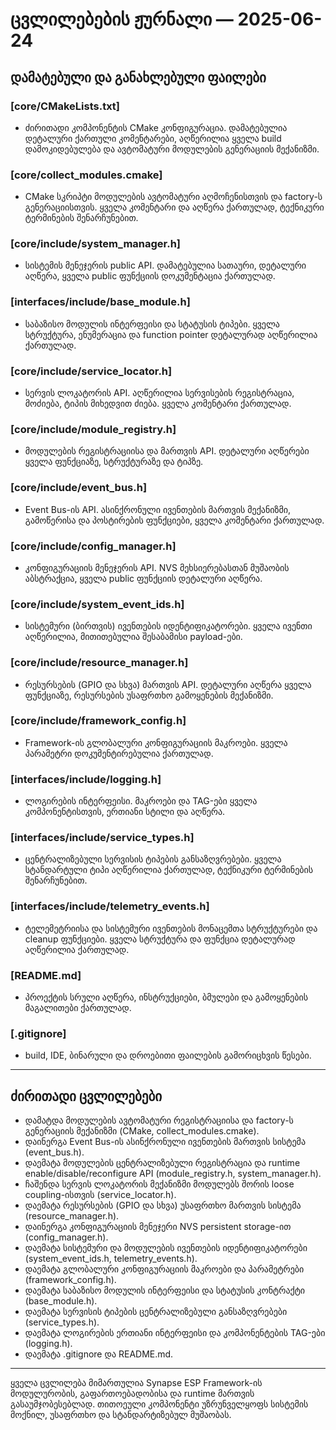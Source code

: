 # ცვლილებების ჟურნალი — 2025-06-24

## დამატებული და განახლებული ფაილები

### [core/CMakeLists.txt]

- ძირითადი კომპონენტის CMake კონფიგურაცია. დამატებულია დეტალური ქართული კომენტარები, აღწერილია ყველა build დამოკიდებულება და ავტომატური მოდულების გენერაციის მექანიზმი.

### [core/collect_modules.cmake]

- CMake სკრიპტი მოდულების ავტომატური აღმოჩენისთვის და factory-ს გენერაციისთვის. ყველა კომენტარი და აღწერა ქართულად, ტექნიკური ტერმინების შენარჩუნებით.

### [core/include/system_manager.h]

- სისტემის მენეჯერის public API. დამატებულია სათაური, დეტალური აღწერა, ყველა public ფუნქციის დოკუმენტაცია ქართულად.

### [interfaces/include/base_module.h]

- საბაზისო მოდულის ინტერფეისი და სტატუსის ტიპები. ყველა სტრუქტურა, ენუმერაცია და function pointer დეტალურად აღწერილია ქართულად.

### [core/include/service_locator.h]

- სერვის ლოკატორის API. აღწერილია სერვისების რეგისტრაცია, მოძიება, ტიპის მიხედვით ძიება. ყველა კომენტარი ქართულად.

### [core/include/module_registry.h]

- მოდულების რეგისტრაციისა და მართვის API. დეტალური აღწერები ყველა ფუნქციაზე, სტრუქტურაზე და ტიპზე.

### [core/include/event_bus.h]

- Event Bus-ის API. ასინქრონული ივენთების მართვის მექანიზმი, გამოწერისა და პოსტირების ფუნქციები, ყველა კომენტარი ქართულად.

### [core/include/config_manager.h]

- კონფიგურაციის მენეჯერის API. NVS მეხსიერებასთან მუშაობის აბსტრაქცია, ყველა public ფუნქციის დეტალური აღწერა.

### [core/include/system_event_ids.h]

- სისტემური (ბირთვის) ივენთების იდენტიფიკატორები. ყველა ივენთი აღწერილია, მითითებულია შესაბამისი payload-ები.

### [core/include/resource_manager.h]

- რესურსების (GPIO და სხვა) მართვის API. დეტალური აღწერა ყველა ფუნქციაზე, რესურსების უსაფრთხო გამოყენების მექანიზმი.

### [core/include/framework_config.h]

- Framework-ის გლობალური კონფიგურაციის მაკროები. ყველა პარამეტრი დოკუმენტირებულია ქართულად.

### [interfaces/include/logging.h]

- ლოგირების ინტერფეისი. მაკროები და TAG-ები ყველა კომპონენტისთვის, ერთიანი სტილი და აღწერა.

### [interfaces/include/service_types.h]

- ცენტრალიზებული სერვისის ტიპების განსაზღვრებები. ყველა სტანდარტული ტიპი აღწერილია ქართულად, ტექნიკური ტერმინების შენარჩუნებით.

### [interfaces/include/telemetry_events.h]

- ტელემეტრიისა და სისტემური ივენთების მონაცემთა სტრუქტურები და cleanup ფუნქციები. ყველა სტრუქტურა და ფუნქცია დეტალურად აღწერილია ქართულად.

### [README.md]

- პროექტის სრული აღწერა, ინსტრუქციები, ბმულები და გამოყენების მაგალითები ქართულად.

### [.gitignore]

- build, IDE, ბინარული და დროებითი ფაილების გამორიცხვის წესები.

---

## ძირითადი ცვლილებები

- დამატდა მოდულების ავტომატური რეგისტრაციისა და factory-ს გენერაციის მექანიზმი (CMake, collect_modules.cmake).
- დაინერგა Event Bus-ის ასინქრონული ივენთების მართვის სისტემა (event_bus.h).
- დაემატა მოდულების ცენტრალიზებული რეგისტრაცია და runtime enable/disable/reconfigure API (module_registry.h, system_manager.h).
- ჩაშენდა სერვის ლოკატორის მექანიზმი მოდულებს შორის loose coupling-ისთვის (service_locator.h).
- დაემატა რესურსების (GPIO და სხვა) უსაფრთხო მართვის სისტემა (resource_manager.h).
- დაინერგა კონფიგურაციის მენეჯერი NVS persistent storage-ით (config_manager.h).
- დაემატა სისტემური და მოდულების ივენთების იდენტიფიკატორები (system_event_ids.h, telemetry_events.h).
- დაემატა გლობალური კონფიგურაციის მაკროები და პარამეტრები (framework_config.h).
- დაემატა საბაზისო მოდულის ინტერფეისი და სტატუსის კონტრაქტი (base_module.h).
- დაემატა სერვისის ტიპების ცენტრალიზებული განსაზღვრებები (service_types.h).
- დაემატა ლოგირების ერთიანი ინტერფეისი და კომპონენტების TAG-ები (logging.h).
- დაემატა .gitignore და README.md.

---

ყველა ცვლილება მიმართულია Synapse ESP Framework-ის მოდულურობის, გაფართოებადობისა და runtime მართვის გასაუმჯობესებლად. თითოეული კომპონენტი უზრუნველყოფს სისტემის მოქნილ, უსაფრთხო და სტანდარტიზებულ მუშაობას.
